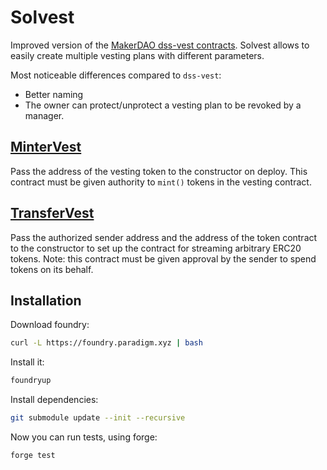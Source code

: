 # Solvest

Improved version of the [MakerDAO dss-vest contracts](https://github.com/makerdao/dss-vest/blob/master). Solvest allows to easily create multiple vesting plans with different parameters.

Most noticeable differences compared to `dss-vest`:
- Better naming
- The owner can protect/unprotect a vesting plan to be revoked by a manager.

## [MinterVest](./src/MinterVest.sol)

Pass the address of the vesting token to the constructor on deploy. This contract must be given authority to `mint()` tokens in the vesting contract.

## [TransferVest](./src/TransferVest.sol)

Pass the authorized sender address and the address of the token contract to the constructor to set up the contract for streaming arbitrary ERC20 tokens. Note: this contract must be given approval by the sender to spend tokens on its behalf.

## Installation

Download foundry:
```bash
curl -L https://foundry.paradigm.xyz | bash
```

Install it:
```bash
foundryup
```

Install dependencies:
```bash
git submodule update --init --recursive
```

Now you can run tests, using forge:
```bash
forge test
```
